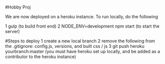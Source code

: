#Hobby Proj

We are now deployed on a heroku instance. To run locally, do the following

1 gulp (to build front end)
2 NODE_ENV=development npm start (to start the server)

#Steps to deploy
1 create a new local branch 
2 remove the following from the .gitignore: config.js, versions, and built css / js
3 git push heroku yourbranch:master (you must have heroku set up locally, and be added as a contributor to the heroku instance)
